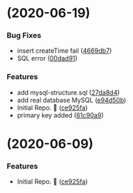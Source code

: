 #  (2020-06-19)


### Bug Fixes

* insert createTime fail ([4669db7](https://github.com/AhianZhang/test-resource/commit/4669db75b2a5f1aa6cfa6079ce124b26e14460ea))
* SQL error ([00dad91](https://github.com/AhianZhang/test-resource/commit/00dad913e3925dff79d8ab1eb9013d6a1b571e7e))


### Features

* add mysql-structure.sql ([27da8d4](https://github.com/AhianZhang/test-resource/commit/27da8d452f3c3569e28947a699b925cd7c7240ca))
* add real database MySQL ([e94d50b](https://github.com/AhianZhang/test-resource/commit/e94d50ba7bd5dd9911dc10e40cc66da9a4f4943e))
* Initial Repo. :tada: ([ce925fa](https://github.com/AhianZhang/test-resource/commit/ce925fa15ae49697afdebbababe1207158afd242))
* primary key  added ([61c90a9](https://github.com/AhianZhang/test-resource/commit/61c90a9909f82fecfe42bd853b242c39238b3bf8))


#  (2020-06-09)


### Features

* Initial Repo. :tada: ([ce925fa](https://github.com/AhianZhang/test-resource/commit/ce925fa15ae49697afdebbababe1207158afd242))



